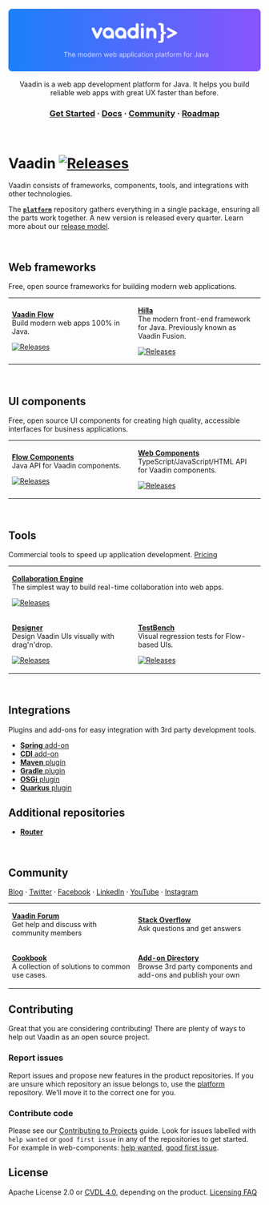 <div align="center">

![Vaadin](https://raw.githubusercontent.com/vaadin/.github/main/profile/vaadin-banner.svg)

Vaadin is a web app development platform for Java. It helps you build reliable web apps with great UX faster than before.

### [Get Started](https://start.vaadin.com) · [Docs](https://vaadin.com/docs) · [Community](#community) · [Roadmap](https://github.com/orgs/vaadin/projects/29)

  <br>
</div>

# Vaadin [![Releases](https://maven-badges.herokuapp.com/maven-central/com.vaadin/vaadin/badge.png?color=blue&subject=Latest)](https://github.com/vaadin/platform/releases)

Vaadin consists of frameworks, components, tools, and integrations with other technologies.

The [**`platform`**](https://github.com/vaadin/platform) repository gathers everything in a single package, ensuring all the parts work together.
A new version is released every quarter. Learn more about our [release model](https://vaadin.com/roadmap).

<br>

## Web frameworks
Free, open source frameworks for building modern web applications.

<table width="100%">
<tr>
  <td width="50%">

  [**Vaadin Flow**](https://github.com/vaadin/flow)  
  Build modern web apps 100% in Java.
  
  [![Releases](https://maven-badges.herokuapp.com/maven-central/com.vaadin/flow/badge.png?color=blue&subject=Latest)](https://github.com/vaadin/flow/releases)
  </td>
  <td width="50%">

  [**Hilla**](https://github.com/vaadin/hilla)    
  The modern front-end framework for Java. Previously known as Vaadin Fusion.
    
  [![Releases](https://maven-badges.herokuapp.com/maven-central/dev.hilla/hilla/badge.png?color=blue&subject=Latest)](https://hilla.dev)
    
  </td>
</tr>
</table>

<br>

## UI components
Free, open source UI components for creating high quality, accessible interfaces for business applications.

<table width="100%">
<tr>
  <td width="50%">

  [**Flow Components**](https://github.com/vaadin/flow-components)  
  Java API for Vaadin components.
    
  [![Releases](https://maven-badges.herokuapp.com/maven-central/com.vaadin/vaadin-flow-components/badge.png?color=blue&subject=Latest)](https://github.com/vaadin/flow-components/releases)  
  </td>
  <td width="50%">

  [**Web Components**](https://github.com/vaadin/web-components)  
  TypeScript/JavaScript/HTML API for Vaadin components.
    
  [![Releases](https://img.shields.io/github/v/release/vaadin/web-components?color=%231A81FA&label=Latest&logo=%20)](https://github.com/vaadin/web-components/releases)  
  </td>
</tr>
</table>

<br>

## Tools
Commercial tools to speed up application development. [Pricing](https://vaadin.com/pricing)

<table width="100%">
<tr>
  <td colspan="2">

  [**Collaboration Engine**](https://github.com/vaadin/collaboration-engine)  
  The simplest way to build real-time collaboration into web apps.
    
  [![Releases](https://maven-badges.herokuapp.com/maven-central/com.vaadin/collaboration-engine/badge.png?color=blue&subject=Latest)](https://github.com/vaadin/collaboration-engine/releases)  
  </td>
</tr>
<tr>
  <td width="50%">

  [**Designer**](https://github.com/vaadin/designer)  
  Design Vaadin UIs visually with drag'n'drop.
    
  [![Releases](https://img.shields.io/github/v/release/vaadin/designer?color=%231A81FA&label=Latest&logo=%20&sort=semver)](https://github.com/vaadin/designer/releases)  
  </td>
  <td width="50%">

  [**TestBench**](https://github.com/vaadin/testbench)  
  Visual regression tests for Flow-based UIs.
    
  [![Releases](https://maven-badges.herokuapp.com/maven-central/com.vaadin/vaadin-testbench-core/badge.png?color=blue&subject=Latest)](https://github.com/vaadin/testbench/releases)  
  </td>
</tr>
</table>

<br>

## Integrations
Plugins and add-ons for easy integration with 3rd party development tools.

- [**Spring** add-on](https://github.com/vaadin/flow/tree/master/vaadin-spring)
- [**CDI** add-on](https://github.com/vaadin/cdi)
- [**Maven** plugin](https://github.com/vaadin/flow/tree/master/flow-plugins/flow-maven-plugin)
- [**Gradle** plugin](https://github.com/vaadin/flow/tree/master/flow-plugins/flow-gradle-plugin)
- [**OSGi** plugin](https://github.com/vaadin/osgi)
- [**Quarkus** plugin](https://github.com/vaadin/quarkus)

## Additional repositories

- [**Router**](https://github.com/vaadin/router)


<br>

## Community

[Blog](https://vaadin.com/blog) · [Twitter](https://twitter.com/vaadin) · [Facebook](https://facebook.com/vaadin) · [LinkedIn](https://linkedin.com/company/52231) · [YouTube](https://youtube.com/user/vaadinofficial) · [Instagram](https://www.instagram.com/vaadin/)

<table width="100%">
<tr>
  <td width="50%">

  [**Vaadin Forum**](https://vaadin.com/forum)  
  Get help and discuss with community members
  </td>
  <td width="50%">

  [**Stack Overflow**](https://stackoverflow.com/questions/tagged/vaadin)  
  Ask questions and get answers
  </td>
</tr>
<tr>
  <td width="50%">

  [**Cookbook**](https://cookbook.vaadin.com)  
  A collection of solutions to common use cases.
  </td>
  <td width="50%">

  [**Add-on Directory**](https://vaadin.com/directory)  
  Browse 3rd party components and add-ons and publish your own
  </td>
</tr>
</table>


## Contributing

Great that you are considering contributing! There are plenty of ways to help out Vaadin as an open source project.

### Report issues
Report issues and propose new features in the product repositories. If you are unsure which repository an issue belongs to, use the [platform](https://github.com/vaadin/platform/issues/new) repository. We’ll move it to the correct one for you.

### Contribute code
Please see our [Contributing to Projects](https://vaadin.com/docs/latest/contributing/overview) guide. Look for issues labelled with `help wanted` or `good first issue` in any of the repositories to get started. For example in web-components: [help wanted](https://github.com/vaadin/web-components/labels/help%20wanted), [good first issue](https://github.com/vaadin/web-components/labels/good%20first%20issue).

## License

Apache License 2.0 or [CVDL 4.0](https://vaadin.com/license/cvdl-4.0), depending on the product. [Licensing FAQ](https://vaadin.com/licensing-faq-and-troubleshooting)
